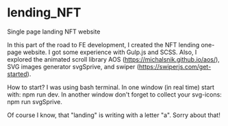 # lending_NFT
Single page landing NFT website

In this part of the road to FE development, I created the NFT lending one-page website. I got some experience with Gulp.js and SCSS. Also, I explored the animated scroll library AOS (https://michalsnik.github.io/aos/), SVG images generator svgSprive, and swiper (https://swiperjs.com/get-started). 

How to start? I was using bash terminal. In one window (in real time) start with: npm run dev. In another window don't forget to collect your svg-icons: npm run svgSprive. 

Of course I know, that "landing" is writing with a letter "a". Sorry about that!
